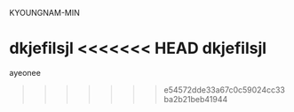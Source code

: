 KYOUNGNAM-MIN

dkjefilsjl
<<<<<<< HEAD
dkjefilsjl
=======

ayeonee
>>>>>>> e54572dde33a67c0c59024cc33ba2b21beb41944
